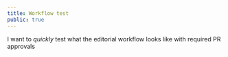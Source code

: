```yaml
---
title: Workflow test
public: true
---
```

I want to *quickly* test what the editorial workflow looks like with required PR approvals